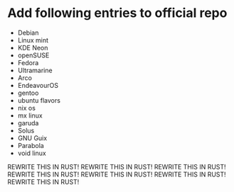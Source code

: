 # Add following entries to official repo

- Debian
- Linux mint
- KDE Neon
- openSUSE
- Fedora
- Ultramarine
- Arco
- EndeavourOS
- gentoo
- ubuntu flavors
- nix os
- mx linux
- garuda
- Solus
- GNU Guix
- Parabola
- void linux

REWRITE THIS IN RUST!
REWRITE THIS IN RUST!
REWRITE THIS IN RUST!
REWRITE THIS IN RUST!
REWRITE THIS IN RUST!
REWRITE THIS IN RUST!
REWRITE THIS IN RUST!
